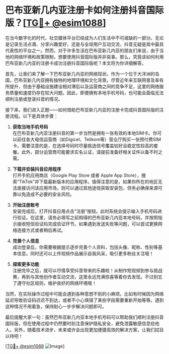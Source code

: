 # 巴布亚新几内亚注册卡如何注册抖音国际版？[[TG💪+ @esim1088](https://t.me/s/esim1088)]

在当今数字化的时代，社交媒体平台已经成为人们生活中不可或缺的一部分。无论是记录生活点滴、分享兴趣爱好，还是与全球用户互动交流，抖音无疑是其中最具代表性的平台之一。然而，对于许多生活在巴布亚新几内亚的朋友们来说，由于当地的网络环境和政策限制，想要使用抖音国际版并非易事。那么，究竟该如何利用巴布亚新几内亚的注册卡成功注册抖音国际版呢？本文将为你详细解答。

首先，让我们来了解一下巴布亚新几内亚的网络现状。作为一个位于大洋洲的岛国，巴布亚新几内亚拥有独特的地理环境和文化背景。尽管近年来互联网普及率有所提升，但由于基础设施建设相对滞后以及运营商之间的竞争不足，这里的网络服务质量和速度仍存在较大问题。因此，即便拥有本地手机号码，也可能会面临无法顺利注册或登录抖音的情况。

接下来，我们进入正题——如何借助巴布亚新几内亚的注册卡完成抖音国际版的注册流程。以下是具体步骤：

1. **获取当地手机号码**  
   在巴布亚新几内亚注册抖音的第一步当然是拥有一张有效的本地SIM卡。你可以前往各大电信运营商（如Digicel、Telikom等）营业厅购买一张预付费SIM卡。需要注意的是，在选择号码时尽量挑选信号覆盖较好且稳定性较高的套餐。此外，部分运营商可能要求实名认证，请提前准备好相关证件以备不时之需。

2. **下载并安装抖音应用程序**  
   打开手机应用商店（Google Play Store 或者 Apple App Store），搜索“TikTok”并下载最新版本的应用程序。值得注意的是，如果你所在的地区无法直接访问该应用市场，则可以通过其他途径获取安装包，但务必确保来源可靠以免造成不必要的安全风险。

3. **开始注册账号**  
   安装完成后，打开抖音应用点击“注册”按钮。此时系统会提示输入手机号码进行验证。在这里，请务必填写之前购得的巴布亚新几内亚本地号码，并按照指示接收短信验证码完成验证环节。如果遇到发送失败等问题，可以尝试更换网络连接方式或者稍后再试。

4. **完善个人信息**  
   成功登录后，你需要根据提示逐步完善个人资料，包括头像、昵称、性别等基本信息。同时还可以上传视频作品展示自我风采，吸引更多粉丝关注哦！

5. **探索更多功能**  
   注册完毕之后，就可以尽情享受抖音带来的乐趣啦！从制作短视频到参与挑战赛，再到与其他创作者互动交流，这里永远充满惊喜等着你去发现。不过别忘了遵守社区规则，维护良好的网络环境哦！

当然，在实际操作过程中可能会遇到各种意想不到的小麻烦。比如有时候因为网络延迟导致验证码迟迟不到达，或者不小心填错了某些字段需要重新开始等等。遇到这种情况不用着急，保持耐心一步步解决问题即可。

最后提醒大家一句：虽然巴布亚新几内亚本地手机号码可以帮助我们顺利注册抖音国际版，但在使用过程中仍然要时刻注意保护隐私安全，避免泄露敏感信息给他人。另外，随着技术进步，未来或许会出现更加便捷高效的解决方案，让我们拭目以待吧！

[[TG💪+ @esim1088](https://t.me/s/esim1088) ![Image](https://i.postimg.cc/4NQfJmqS/Snipaste-2025-05-13-00-14-12.png)]